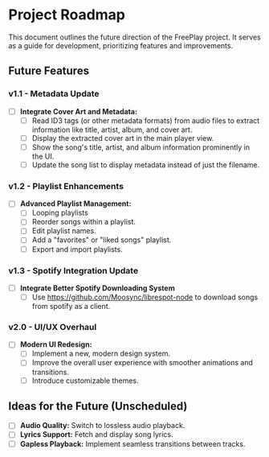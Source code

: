 # Project Roadmap

This document outlines the future direction of the FreePlay project. It serves as a guide for development, prioritizing features and improvements.

## Future Features

### v1.1 - Metadata Update

- [ ] **Integrate Cover Art and Metadata:**
    - [ ] Read ID3 tags (or other metadata formats) from audio files to extract information like title, artist, album, and cover art.
    - [ ] Display the extracted cover art in the main player view.
    - [ ] Show the song's title, artist, and album information prominently in the UI.
    - [ ] Update the song list to display metadata instead of just the filename.

### v1.2 - Playlist Enhancements

- [ ] **Advanced Playlist Management:**
    - [ ] Looping playlists
    - [ ] Reorder songs within a playlist.
    - [ ] Edit playlist names.
    - [ ] Add a "favorites" or "liked songs" playlist.
    - [ ] Export and import playlists.
  
### v1.3 - Spotify Integration Update

- [ ] **Integrate Better Spotify Downloading System**
    - [ ] Use https://github.com/Moosync/librespot-node to download songs from spotify as a client.

### v2.0 - UI/UX Overhaul

- [ ] **Modern UI Redesign:**
    - [ ] Implement a new, modern design system.
    - [ ] Improve the overall user experience with smoother animations and transitions.
    - [ ] Introduce customizable themes.

## Ideas for the Future (Unscheduled)

- [ ] **Audio Quality:** Switch to lossless audio playback.
- [ ] **Lyrics Support:** Fetch and display song lyrics.
- [ ] **Gapless Playback:** Implement seamless transitions between tracks.
